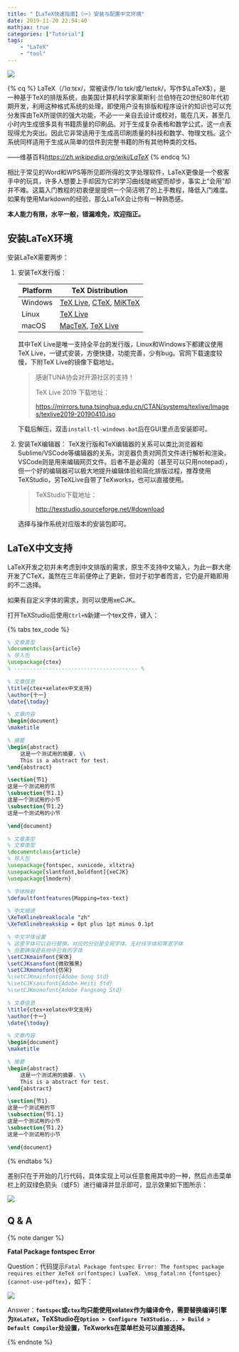 ```yaml
---
title: "【LaTeX快速指南】（一）安装与配置中文环境"
date: 2019-11-20 22:54:40
mathjax: true
categories: ["Tutorial"]
tags: 
    - "LaTeX"
    - "tool"
---
```


![](https://leslie-cloud.oss-accelerate.aliyuncs.com/2019/11/2019-11-20-latex-tutorial-01-01.png)

{% cq %}
LaTeX（/ˈlɑːtɛx/，常被读作/ˈlɑːtɛk/或/ˈleɪtɛk/，写作$\LaTeX$），是一种基于TeX的排版系统，由美国计算机科学家莱斯利·兰伯特在20世纪80年代初期开发，利用这种格式系统的处理，即使用户没有排版和程序设计的知识也可以充分发挥由TeX所提供的强大功能，不必一一亲自去设计或校对，能在几天，甚至几小时内生成很多具有书籍质量的印刷品。对于生成复杂表格和数学公式，这一点表现得尤为突出。因此它非常适用于生成高印刷质量的科技和数学、物理文档。这个系统同样适用于生成从简单的信件到完整书籍的所有其他种类的文档。

——维基百科*https://zh.wikipedia.org/wiki/LaTeX*
{% endcq %}
<!--more-->

相比于常见的Word和WPS等所见即所得的文字处理软件，LaTeX更像是一个极客手中的玩具，许多人想要上手却因为它的学习曲线陡峭望而却步，事实上“会用”却并不难。这篇入门教程的初衷便是提供一个简洁明了的上手教程，降低入门难度。如果有使用Markdown的经验，那么LaTeX会让你有一种熟悉感。

**本人能力有限，水平一般，错漏难免，欢迎指正。**

## 安装LaTeX环境

安装LaTeX需要两步：

1. 安装TeX发行版：

    | Platform |     TeX Distribution                                             |
    | -------- |    ------------------------------------------------------------ |
    | Windows  |    [TeX Live](https://www.tug.org/texlive/), [CTeX](http://www.ctex.org/HomePage), [MiKTeX](https://mixtex.org) |
    | Linux    |    [TeX Live](https://www.tug.org/texlive/)                     |
    | macOS    |     [MacTeX](https://tug.org/mactex/), [TeX Live](https://www.tug.org/texlive/) |

   其中TeX Live是唯一支持全平台的发行版，Linux和Windows下都建议使用TeX Live，一键式安装，方便快捷，功能完善，少有bug。官网下载速度较慢，下附TeX Live的镜像下载地址。

   > 感谢TUNA协会对开源社区的支持！
   >
   > TeX Live 2019 下载地址：
   > 
   > https://mirrors.tuna.tsinghua.edu.cn/CTAN/systems/texlive/Images/texlive2019-20190410.iso

   下载后解压，双击`install-tl-windows.bat`后在GUI里点击安装即可。

2. 安装TeX编辑器：
   TeX发行版和TeX编辑器的关系可以类比浏览器和Sublime/VSCode等编辑器的关系，浏览器负责对网页文件进行解析和渲染，VSCode则是用来编辑网页文件。后者不是必需的（甚至可以只用notepad），但一个好的编辑器可以极大地提升编辑体验和简化排版过程，推荐使用TeXStudio，另TeXLive自带了TeXworks，也可以直接使用。
   
   > TeXStudio下载地址：
   >
   > <http://texstudio.sourceforge.net/#download>

   选择与操作系统对应版本的安装包即可。

## LaTeX中文支持

LaTeX开发之初并未考虑到中文排版的需求，原生不支持中文输入，为此一群大佬开发了CTeX，虽然在三年前便停止了更新，但对于初学者而言，它仍是开箱即用的不二选择。

如果有自定义字体的需求，则可以使用xeCJK。

打开TeXStudio后使用`Ctrl+N`新建一个tex文件，键入：

{% tabs tex_code %}
<!-- tab ctex -->
```tex
% 文章类型
\documentclass{article}
% 导入包
\usepackage{ctex}
% --------------------------------------- %

% 文章信息
\title{ctex+xelatex中文支持}
\author{十一}
\date{\today}

% 文章内容
\begin{document}
\maketitle

% 摘要
\begin{abstract}
	这是一个测试用的摘要. \\
	This is a abstract for test.
\end{abstract}

\section{节1}
这是一个测试用的节
\subsection{节1.1}
这是一个测试用的小节
\subsection{节1.2}
这是一个测试用的小节

\end{document}
```
<!-- endtab -->

<!-- tab xelatex -->
```tex
% 文章类型
% 文章类型
\documentclass{article}
% 导入包
\usepackage{fontspec, xunicode, xltxtra}
\usepackage[slantfont,boldfont]{xeCJK}
\usepackage{lmodern}

% 字体映射
\defaultfontfeatures{Mapping=tex-text}

% 中文缩进
\XeTeXlinebreaklocale "zh"
\XeTeXlinebreakskip = 0pt plus 1pt minus 0.1pt

% 中文字体设置
% 这里字体可以自行替换，对应的分别是全局字体、无衬线字体和等宽字体
% 但要确保是系统中已有的字体
\setCJKmainfont{宋体}
\setCJKsansfont{微软雅黑}
\setCJKmonofont{仿宋}
%\setCJKmainfont{Adobe Song Std}
%\setCJKsansfont{Adobe Heiti Std}
%\setCJKmonofont{Adobe Fangsong Std}

% 文章信息
\title{ctex+xelatex中文支持}
\author{十一}
\date{\today}

% 文章内容
\begin{document}
\maketitle

% 摘要
\begin{abstract}
	这是一个测试用的摘要. \\
	This is a abstract for test.
\end{abstract}

\section{节1}
这是一个测试用的节
\subsection{节1.1}
这是一个测试用的小节
\subsection{节1.2}
这是一个测试用的小节

\end{document}
```
<!-- endtab -->

{% endtabs %}

差别只在于开始的几行代码，具体实现上可以任意套用其中的一种，然后点击菜单栏上的双绿色箭头（或F5）进行编译并显示即可，显示效果如下图所示：

![](https://leslie-cloud.oss-accelerate.aliyuncs.com/2019/11/2019-11-20-latex-tutorial-01-02.png)

## Q & A

{% note danger %}

**Fatal Package fontspec Error**

Question：代码提示`Fatal Package fontspec Error: The fontspec package requires either XeTeX or(fontspec) LuaTeX. \msg_fatal:nn {fontspec} {cannot-use-pdftex}`，如下：

![](https://leslie-cloud.oss-accelerate.aliyuncs.com/2019/11/2019-11-20-latex-tutorial-01-03.png)

Answer：**`fontspec`或`ctex`均只能使用xelatex作为编译命令，需要替换编译引擎为`XeLaTeX`，TeXStudio在`Option > Configure TeXStudio... > Build > Default Compiler`处设置，TeXworks在菜单栏处可以直接选择。**

{% endnote %}